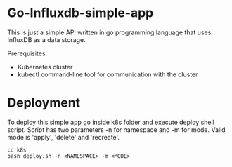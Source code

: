 # Go-Influxdb-simple-app

This is just a simple API written in go programming language that uses InfluxDB as a data storage.

Prerequisites:
- Kubernetes cluster
- kubectl command-line tool for communication with the cluster

# Deployment

To deploy this simple app go inside k8s folder and execute deploy shell script. Script has two parameters -n for namespace and -m for mode.
Valid mode is 'apply', 'delete' and 'recreate'.

```
cd k8s
bash deploy.sh -n <NAMESPACE> -m <MODE>
```
